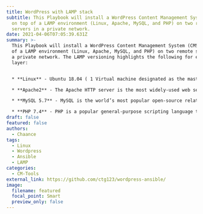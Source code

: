 ```yaml
---
title: WordPress with LAMP stack
subtitle: This Playbook will install a WordPress Content Management System (CMS)
  on top of a LAMP environment (Linux, Apache, MySQL, and PHP) on two remote
  servers in a private network.
date: 2021-04-06T07:05:39.631Z
summary: >-
  This Playbook will install a WordPress Content Management System (CMS) on top
  of a LAMP environment (Linux, Apache, MySQL, and PHP) on two remote servers in
  a private network. The LAMP versioning highlights the following for each
  layer:


  * **Linux** - Ubuntu 18.04 ( 1 Virtual machine designated as the master node and two managed nodes for hosting the WordPress CMS). Vagrant and VirtualBox create these machines.

  * **Apache2** - The Apache HTTP server is the most widely-used web server in the world. It provides many powerful features, including dynamically loadable modules, robust media support, and extensive integration with other popular software.

  * **MySQL 5.7** - MySQL is the world’s most popular open-source relational database management system.

  * **PHP 7.4** - PHP is a popular general-purpose scripting language that is especially suited to web development.
draft: false
featured: false
authors:
  - Chaance
tags:
  - Linux
  - Wordpress
  - Ansible
  - LAMP
categories:
  - CM-Tools
external_link: https://github.com/ctg123/wordpress-ansible/
image:
  filename: featured
  focal_point: Smart
  preview_only: false
---
```

